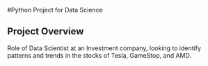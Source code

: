 #Python Project for Data Science

## Project Overview
Role of Data Scientist at an Investment company, looking to identify patterns and trends in the stocks of Tesla, GameStop, and AMD.
